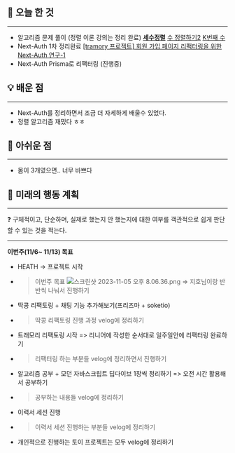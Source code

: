 ## 🚩 오늘 한 것

---

- 알고리즘 문제 풀이 (정렬 이론 강의는 정리 완료)
  [**세수정렬**](https://www.notion.so/3026d62c883b4dee86b6400ae4d2e366?pvs=21)
  [수 정렬하기2](https://www.notion.so/2-4b61c0dc000440c89281d4fe70a6e6e6?pvs=21)
  [K번째 수](https://www.notion.so/K-8876480888f74807be5fb697255d3052?pvs=21)
- Next-Auth 1차 정리완료
  [[tramory 프로젝트] 회원 가입 페이지 리팩터링을 위한 Next-Auth 연구-1](https://velog.io/@zivivle/tramory-프로젝트-회원-가입-페이지-리팩터링)
- Next-Auth Prisma로 리팩터링 (진행중)

## 💡 배운 점

---

- Next-Auth를 정리하면서 조금 더 자세하게 배울수 있었다.
- 정렬 알고리즘 재밌다 ㅎㅎ

## 🥹 아쉬운 점

---

- 몸이 3개였으면.. 너무 바쁘다

## 📝 미래의 행동 계획

---

<aside>
❓ 구체적이고, 단순하며, 실제로 했는지 안 했는지에 대한 여부를 객관적으로 쉽게 판단할 수 있는 것을 적는다.

</aside>

---

**이번주(11/6~ 11/13) 목표**

- HEATH → 프로젝트 시작
- > 이번주 목표
  ![스크린샷 2023-11-05 오후 8.06.36.png](https://prod-files-secure.s3.us-west-2.amazonaws.com/79e8952c-e574-431f-9bc3-5ddb69be673c/b9bb29b5-7670-419f-9f91-ec41f9776a28/%E1%84%89%E1%85%B3%E1%84%8F%E1%85%B3%E1%84%85%E1%85%B5%E1%86%AB%E1%84%89%E1%85%A3%E1%86%BA_2023-11-05_%E1%84%8B%E1%85%A9%E1%84%92%E1%85%AE_8.06.36.png)
  ⇒ 지호님이랑 반반씩 나눠서 진행하기
- 딱콩 리팩토링 + 채팅 기능 추가해보기(프리즈마 + soketio)
- > 딱콩 리팩토링 진행 과정 velog에 정리하기
- 트래모리 리팩토링 시작 => 리니어에 작성한 순서대로 일주일안에 리팩터링 완료하기
- > 리팩터링 하는 부분들 velog에 정리하면서 진행하기
- 알고리즘 공부 + 모던 자바스크립트 딥다이브 1장씩 정리하기 => 오전 시간 활용해서 공부하기
- > 공부하는 내용들 velog에 정리하기
- 이력서 세션 진행
- > 이력서 세션 진행하는 부분들 velog에 정리하기
- 개인적으로 진행하는 토이 프로젝트는 모두 velog에 정리하기
